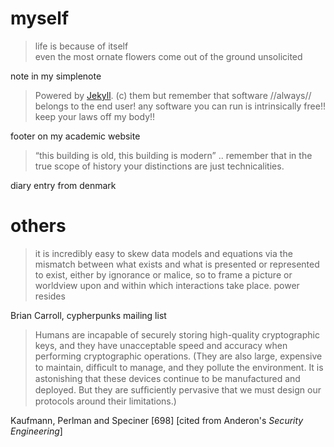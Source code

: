 # myself 
> life is because of itself  
> even the most ornate flowers come out of the ground unsolicited

note in my simplenote

>  Powered by [Jekyll](nolink). (c) them but remember that software //always// belongs to the end user! any software you can run is intrinsically free!! keep your laws off my body!! 

footer on my academic website

> “this building is old, this building is modern” .. remember that in the true scope of history your distinctions are just technicalities.

diary entry from denmark

# others 
> it is incredibly easy to skew data models and equations via the
mismatch between what exists and what is presented or represented to
exist, either by ignorance or malice, so to frame a picture or
worldview upon and within which interactions take place. power resides

Brian Carroll, cypherpunks mailing list

> Humans are incapable of securely storing high-quality cryptographic keys, and they have unacceptable speed and accuracy when performing cryptographic operations. (They are also large, expensive to maintain, difﬁcult to manage, and they pollute the environment. It is astonishing that these devices continue to be manufactured and deployed. But they are sufﬁciently pervasive that we must design our protocols around their limitations.)

Kaufmann, Perlman and Speciner [698]  [cited from Anderon's *Security Engineering*]